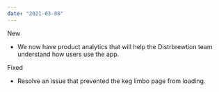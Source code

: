 ```yaml
---
date: "2021-03-08"
---
```


New
- We now have product analytics that will help the Distrbrewtion team understand how users use the app.

Fixed
- Resolve an issue that prevented the keg limbo page from loading.
